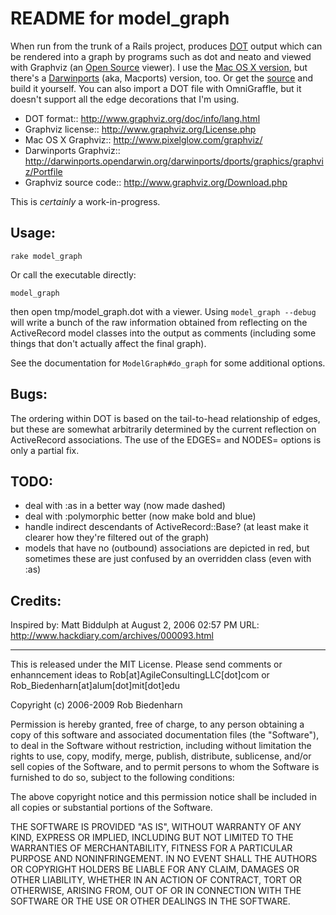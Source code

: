 README for model_graph
======================

When run from the trunk of a Rails project, produces
[DOT](http://www.graphviz.org/doc/info/lang.html "DOT Language reference")
output which can be rendered into a graph by programs such as dot and neato
and viewed with Graphviz (an [Open
Source](http://www.graphviz.org/License.php) viewer).  I use the [Mac OS X
version](http://www.pixelglow.com/graphviz/), but there's a
[Darwinports](http://darwinports.opendarwin.org/darwinports/dports/graphics/graphviz/Portfile)
(aka, Macports) version, too.  Or get the
[source](http://www.graphviz.org/Download.php "Graphviz source") and build it
yourself.  You can also import a DOT file with OmniGraffle, but it doesn't
support all the edge decorations that I'm using.

* DOT format::           http://www.graphviz.org/doc/info/lang.html
* Graphviz license::     http://www.graphviz.org/License.php
* Mac OS X Graphviz::    http://www.pixelglow.com/graphviz/
* Darwinports Graphviz:: http://darwinports.opendarwin.org/darwinports/dports/graphics/graphviz/Portfile
* Graphviz source code:: http://www.graphviz.org/Download.php

This is *certainly* a work-in-progress.

## Usage: ##

    rake model_graph

Or call the executable directly:

    model_graph

then open tmp/model_graph.dot with a viewer.  Using `model_graph --debug`
will write a bunch of the raw information obtained from reflecting on the
ActiveRecord model classes into the output as comments (including some things
that don't actually affect the final graph).

See the documentation for `ModelGraph#do_graph` for some additional options.

## Bugs: ##

The ordering within DOT is based on the tail-to-head relationship of edges,
but these are somewhat arbitrarily determined by the current reflection on
ActiveRecord associations.  The use of the EDGES= and NODES= options is only
a partial fix.

## TODO: ##

* deal with :as in a better way (now made dashed)
* deal with :polymorphic better (now make bold and blue)
* handle indirect descendants of ActiveRecord::Base? (at least make it
  clearer how they're filtered out of the graph)
* models that have no (outbound) associations are depicted in red, but
  sometimes these are just confused by an overridden class (even with :as)

Credits:
--------

Inspired by: Matt Biddulph at August 2, 2006 02:57 PM
URL:  http://www.hackdiary.com/archives/000093.html

----

This is released under the MIT License.  Please send comments or
enhanncement ideas to Rob[at]AgileConsultingLLC[dot]com or
Rob_Biedenharn[at]alum[dot]mit[dot]edu

Copyright (c) 2006-2009 Rob Biedenharn

Permission is hereby granted, free of charge, to any person obtaining a copy
of this software and associated documentation files (the "Software"), to
deal in the Software without restriction, including without limitation the
rights to use, copy, modify, merge, publish, distribute, sublicense, and/or
sell copies of the Software, and to permit persons to whom the Software is
furnished to do so, subject to the following conditions:

The above copyright notice and this permission notice shall be included in
all copies or substantial portions of the Software.

THE SOFTWARE IS PROVIDED "AS IS", WITHOUT WARRANTY OF ANY KIND, EXPRESS OR
IMPLIED, INCLUDING BUT NOT LIMITED TO THE WARRANTIES OF MERCHANTABILITY,
FITNESS FOR A PARTICULAR PURPOSE AND NONINFRINGEMENT. IN NO EVENT SHALL THE
AUTHORS OR COPYRIGHT HOLDERS BE LIABLE FOR ANY CLAIM, DAMAGES OR OTHER
LIABILITY, WHETHER IN AN ACTION OF CONTRACT, TORT OR OTHERWISE, ARISING
FROM, OUT OF OR IN CONNECTION WITH THE SOFTWARE OR THE USE OR OTHER DEALINGS
IN THE SOFTWARE.
